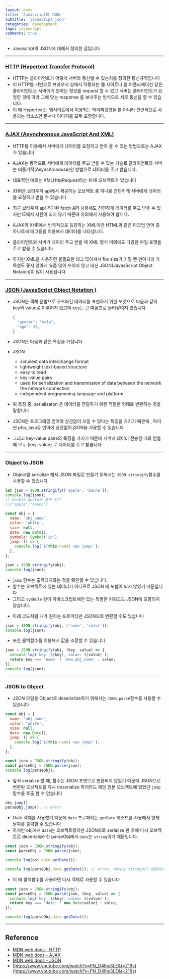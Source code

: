 ```yaml
---
layout: post
title: 'Javascript의 JSON '
subtitle: 'javascript json'
categories: development
tags: javascript
comments: true
---
```


- Javascript의 JSON에 대해서 정리한 글입니다

---

### [HTTP (Hypertext Transfer Protocol)](https://developer.mozilla.org/en-US/docs/Web/HTTP)

- HTTP는 클라이언트가 어떻게 서버와 통신할 수 있는지를 정의한 통신규약입니다
- 이 HTTP를 기반으로 브라우저 상에서 작동하는 웹 사이트나 웹 어플리케이션 같은 클라이언트는 서버에게 원하는 정보를 request 할 수 있고 서버는 클라이언트가 요청한 것에 따라 그에 맞는 response 를 보내주는 방식으로 서로 통신을 할 수 있습니다.
- 이 때 Hypertext는 웹사이트에서 이용되는 하이퍼링크들 뿐 아니라 전반적으로 사용되는 리소스인 문서나 이미지를 모두 포함합니다.

---

### [AJAX (Asynchronous JavaScript And XML)]([https://developer.mozilla.org/en-US/docs/Web/Guide/AJAX])

- HTTP를 이용해서 서버에게 데이터를 요청하고 받아 올 수 있는 방법으로는 AJAX가 있습니다
- AJAX는 동적으로 서버에게 데이터를 주고 받을 수 있는 기술로 클라이언트와 서버는 비동기적(Asynchronouse)인 방법으로 데이터를 주고 받습니다.
- 대표적인 예로는 XMLHttpRequest라는 XHR 오브젝트가 있습니다
- XHR은 브라우저 api에서 제공하는 오브젝트 중 하나로 간단하게 서버에게 데이터를 요청하고 받을 수 있습니다
- 최근 브라우저 api 추가된 fetch API 사용해도 간편하게 데이터를 주고 받을 수 있지만 IE에서 지원이 되지 않기 때문에 유의해서 사용해야 합니다.

- AJAX와 XHR에서 반복적으로 등장하는 XML이란 HTML과 같은 마크업 언어 중 하나로써 태그들을 이용해서 데이터를 나타냅니다.
- 클라이언트와 서버가 데이터 주고 받을 때 XML 형식 이외에도 다양한 파일 포맷을 주고 받을 수 있습니다
- 하지만 XML을 사용하면 불필요한 태그 많아져서 file size가 커질 뿐 만아니라 가독성도 좋지 않아서 요즘 많이 쓰이지 않고 대신 JSON(JavasScript Object Notaion)이 많이 사용됩니다

---

### [JSON (JavasScript Object Notation )](https://developer.mozilla.org/en-us/docs/learn/javascript/objects/json)

- JSON은 객체 문법으로 구조화된 데이터를 표현하기 위한 포맷으로 다음과 같이 key와 value로 이루어져 있으며 key는 큰 따옴표로 둘러쌓여져 있습니다

  ```javascript
  {
    "gender": "male",
    "age": 20,
  }
  ```

* JSON은 다음과 같은 특징을 가집니다
* JSON

  - simplest data interchange format
  - lightweight text-based structure
  - easy to read
  - key-value pairs
  - used for serialization and transmission of data between the network the network connection
  - independent programming language and platform

* 위 특징 중, serializaton 은 데이터를 전달하기 위한 적절한 형태로 변환하는 것을 말합니다
* JSON은 프로그래밍 언어와 상관없이 쓰일 수 있다는 특징을 가지기 때문에 , 파이썬 php, java등 언어에 상관없이 jSON을 사용할 수 있습니다
* 그리고 key-value pairs의 특징을 가지기 때문에 서버에 데이터 전송할 때와 받을 때 모두 {key: value} 로 데이터를 주고 받습니다

---

### Object to JSON

- Object를 serialize 해서 JSON 파일로 만들기 위해서는 `JSON.stringify`함수를 사용할 수 있습니다

```javascript
let json = JSON.stringify(['apple', 'banna']);
console.log(json);
// double quote로 출력 된다
//["apple","banna"]
```

```javascript
const obj = {
  name: 'obj_name',
  color: 'white',
  size: null,
  date: new Date(),
  symbole: Symbol('id'),
  jump: () => {
    console.log(`${this.name} can jump!`);
  },
};

json = JSON.stringify(obj);
console.log(json);
```

- `jump` 함수는 출력되지않는 것을 확인할 수 있습니다.
- 함수는 오브젝트에 있는 데이터가 아니므로 JSON 에 포함이 되지 않있기 때문입니다
- 그리고 `symbole` 같이 자바스크립트에만 있는 특별한 키워드도 JSON에 포함되지 않습니다.

* 아래 코드처럼 내가 원하는 프로퍼티만 JSON으로 변환할 수도 있습니다

```javascript
json = JSON.stringify(obj, ['name', 'color']);
console.log(json);
```

- 또한 콜백함수를 이용해서 값을 조정할 수 있습니다

```javascript
json = JSON.stringify(obj, (key, value) => {
  console.log(`key: ${key}, value: ${value}`);
  return key === 'name' ? 'new_obj_name' : value;
});
console.log(json);
```

---

### JSON to Object

- JSON 파일을 Object로 deserialize하기 위해서는 `JSON.parse`함수를 사용할 수 있습니다

```javascript
const obj = {
  name: 'obj_name',
  color: 'white',
  size: null,
  date: new Date(),
  jump: () => {
    console.log(`${this.name} can jump!`);
  },
};

const json = JSON.stringify(obj);
const parseObj = JSON.parse(json);
console.log(parseObj);
```

- 앞서 serialize 할 때, 함수는 JSON 포맷으로 변환되지 않았기 때문에 JSON으로 변환된 오브젝트를 다시 deserialize 하더라도 해당 원본 오브젝트에 있었던 `jump` 함수를 호출 할 수 없습니다

```javascript
obj.jump();
parseObj.jump(); // error
```

- Date 객체를 사용했기 때문에 `date` 프로퍼티는 `getDate` 메소드를 사용해서 현재 날짜를 출력할 수 있습니다
- 하지만 obj에서 `date`는 오브젝트였지만 JSON으로 serialize 한 후에 다시 오브젝트로 decerialize 한 parseObj에서 `date`는 `string`이기 때문입니다.

```javascript
const json = JSON.stringify(obj);
const parseObj = JSON.parse(json);

console.log(obj.date.getDate());

console.log(parseObj.date.getDate()); // error, date는 string이기 때문이다
```

- 이 때 콜백함수를 사용하면 다시 객체로 사용할 수 있습니다

```javascript
const json = JSON.stringify(obj);
const parseObj = JSON.parse(json, (key, value) => {
  console.log(`key: ${key}, value: ${value}`);
  return key === 'date' ? new Date(value) : value;
});

console.log(parseObj.date.getDate());
```

---

## Reference

- [MDN web docs - HTTP](https://developer.mozilla.org/en-US/docs/Web/HTTP)
- [MDN web docs - AJAX](https://developer.mozilla.org/en-US/docs/Web/Guide/AJAX)
- [MDN web docs - JSON](https://developer.mozilla.org/en-US/docs/Learn/JavaScript/Objects/JSON)
- [https://www.youtube.com/watch?v=FN_D4Ihs3LE&t=219s](https://www.youtube.com/watch?v=FN_D4Ihs3LE&t=219s)
